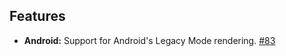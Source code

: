 ﻿## Features
* **Android:** Support for Android's Legacy Mode rendering. [#83](https://github.com/matteobortolazzo/HtmlLabelPlugin/pull/83)
